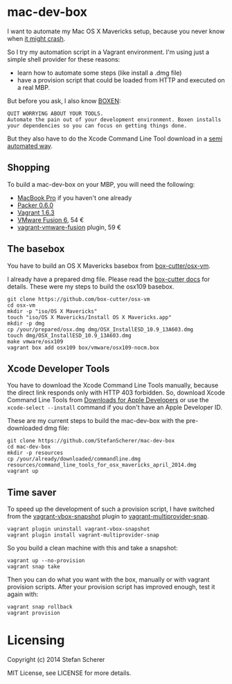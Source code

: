 # mac-dev-box
I want to automate my Mac OS X Mavericks setup, because you never know when [it might crash](https://www.youtube.com/watch?v=x_ppg054OR0).

So I try my automation script in a Vagrant environment. I'm using just a simple shell provider for these reasons:

* learn how to automate some steps (like install a .dmg file)
* have a provision script that could be loaded from HTTP and executed on a real MBP.

But before you ask, I also know [BOXEN](https://boxen.github.com):

    QUIT WORRYING ABOUT YOUR TOOLS.
    Automate the pain out of your development environment. Boxen installs your dependencies so you can focus on getting things done.

But they also have to do the Xcode Command Line Tool download in a [semi automated way](https://github.com/boxen/boxen-web/commit/b26abd0d681129eba0b5f46ed43110d873d8fdc2).

## Shopping
To build a mac-dev-box on your MBP, you will need the following:

* [MacBook Pro](http://store.apple.com/de/buy-mac/macbook-pro) if you haven't one already
* [Packer 0.6.0](http://www.packer.io/downloads.html)
* [Vagrant 1.6.3](http://www.vagrantup.com/downloads.html)
* [VMware Fusion 6](http://www.vmware.com/de/products/fusion/), 54 €
* [vagrant-vmware-fusion](http://www.vagrantup.com/vmware#buy-now) plugin, 59 €

## The basebox
You have to build an OS X Mavericks basebox from [box-cutter/osx-vm](https://github.com/box-cutter/osx-vm).

I already have a prepared dmg file. Please read the [box-cutter docs](https://github.com/box-cutter/osx-vm/blob/master/README-timsutton.md) for details.
These were my steps to build the osx109 basebox.

```
git clone https://github.com/box-cutter/osx-vm
cd osx-vm
mkdir -p "iso/OS X Mavericks"
touch "iso/OS X Mavericks/Install OS X Mavericks.app"
mkdir -p dmg
cp /your/prepared/osx.dmg dmg/OSX_InstallESD_10.9_13A603.dmg
touch dmg/OSX_InstallESD_10.9_13A603.dmg
make vmware/osx109
vagrant box add osx109 box/vmware/osx109-nocm.box
```

## Xcode Developer Tools
You have to download the Xcode Command Line Tools manually, because the direct link responds only with HTTP 403 forbidden. So, download Xcode Command Line Tools from [Downloads for Apple Developers](http://developer.apple.com/downloads/) or use the `xcode-select --install` command if you don't have an Apple Developer ID.

These are my current steps to build the mac-dev-box with the pre-downloaded dmg file:

```
git clone https://github.com/StefanScherer/mac-dev-box
cd mac-dev-box
mkdir -p resources
cp /your/already/downloaded/commandline.dmg resources/command_line_tools_for_osx_mavericks_april_2014.dmg
vagrant up
```

## Time saver
To speed up the development of such a provision script, I have switched from the 
[vagrant-vbox-snapshot](https://github.com/dergachev/vagrant-vbox-snapshot) plugin to [vagrant-multiprovider-snap](https://github.com/scalefactory/vagrant-multiprovider-snap).

```
vagrant plugin uninstall vagrant-vbox-snapshot
vagrant plugin install vagrant-multiprovider-snap
```

So you build a clean machine with this and take a snapshot:

```
vagrant up --no-provision
vagrant snap take
```

Then you can do what you want with the box, manually or with vagrant provision scripts. After your provision script has improved enough, test it again with:

```
vagrant snap rollback
vagrant provision
```

# Licensing
Copyright (c) 2014 Stefan Scherer

MIT License, see LICENSE for more details.
